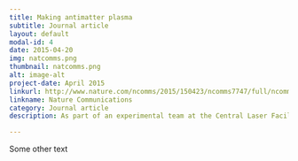 ```yaml
---
title: Making antimatter plasma
subtitle: Journal article
layout: default
modal-id: 4
date: 2015-04-20
img: natcomms.png
thumbnail: natcomms.png
alt: image-alt
project-date: April 2015
linkurl: http://www.nature.com/ncomms/2015/150423/ncomms7747/full/ncomms7747.html
linkname: Nature Communications
category: Journal article
description: As part of an experimental team at the Central Laser Facility in the UK, we used an intense laser pulse to generate a high-current electron beam. This beam interacted with a solid chunk of metal to produce positrons. The resulting antimatter-matter plasma is the densest ever produced in a laboratory, and is an excellent testbed for extreme astrophysical phenomena.

---
```


Some other text

